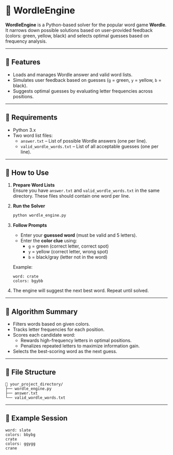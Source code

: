 # 🧠 WordleEngine

**WordleEngine** is a Python-based solver for the popular word game **Wordle**. It narrows down possible solutions based on user-provided feedback (colors: green, yellow, black) and selects optimal guesses based on frequency analysis.

---

## 📂 Features

- Loads and manages Wordle answer and valid word lists.
- Simulates user feedback based on guesses (`g` = green, `y` = yellow, `b` = black).
- Suggests optimal guesses by evaluating letter frequencies across positions.

---

## 📄 Requirements

- Python 3.x
- Two word list files:
  - `answer.txt` – List of possible Wordle answers (one per line).
  - `valid_wordle_words.txt` – List of all acceptable guesses (one per line).

---

## 🚀 How to Use

1. **Prepare Word Lists**  
   Ensure you have `answer.txt` and `valid_wordle_words.txt` in the same directory. These files should contain one word per line.

2. **Run the Solver**  
   ```bash
   python wordle_engine.py
   ```

3. **Follow Prompts**  
   - Enter your **guessed word** (must be valid and 5 letters).
   - Enter the **color clue** using:
     - `g` = green (correct letter, correct spot)
     - `y` = yellow (correct letter, wrong spot)
     - `b` = black/gray (letter not in the word)

   Example:
   ```
   word: crate
   colors: bgybb
   ```

4. The engine will suggest the next best word. Repeat until solved.

---

## 🧠 Algorithm Summary

- Filters words based on given colors.
- Tracks letter frequencies for each position.
- Scores each candidate word:
  - Rewards high-frequency letters in optimal positions.
  - Penalizes repeated letters to maximize information gain.
- Selects the best-scoring word as the next guess.

---

## 🔧 File Structure

```
📁 your_project_directory/
├── wordle_engine.py
├── answer.txt
└── valid_wordle_words.txt
```

---

## 📝 Example Session

```
word: slate
colors: bbybg
crate
colors: ggygg
crane
```

